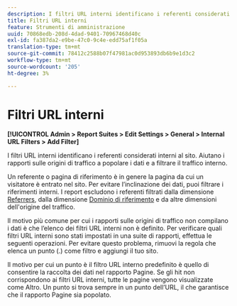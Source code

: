```yaml
---
description: I filtri URL interni identificano i referenti considerati interni al sito. Aiutano i rapporti sulle origini di traffico a popolare i dati e a filtrare il traffico interno.
title: Filtri URL interni
feature: Strumenti di amministrazione
uuid: 70868edb-208d-4dad-9401-70967468d40c
exl-id: fa387da2-e9be-47c0-9c4e-edd75af1f05a
translation-type: tm+mt
source-git-commit: 78412c2588b07f47981ac0d953893db6b9e1d3c2
workflow-type: tm+mt
source-wordcount: '205'
ht-degree: 3%

---
```


# Filtri URL interni

**[!UICONTROL Admin > Report Suites > Edit Settings > General > Internal URL Filters > Add Filter]**

I filtri URL interni identificano i referenti considerati interni al sito. Aiutano i rapporti sulle origini di traffico a popolare i dati e a filtrare il traffico interno.

Un referente o pagina di riferimento è in genere la pagina da cui un visitatore è entrato nel sito. Per evitare l’inclinazione dei dati, puoi filtrare i riferimenti interni. I report escludono i referenti filtrati dalla dimensione [Referrers](/help/components/dimensions/referrer.md), dalla dimensione [Dominio di riferimento](/help/components/dimensions/referring-domain.md) e da altre dimensioni dell&#39;origine del traffico.

Il motivo più comune per cui i rapporti sulle origini di traffico non compilano i dati è che l’elenco dei filtri URL interni non è definito. Per verificare quali filtri URL interni sono stati impostati in una suite di rapporti, effettua le seguenti operazioni. Per evitare questo problema, rimuovi la regola che elenca un punto (.) come filtro e aggiungi il tuo sito.

Il motivo per cui un punto è il filtro URL interno predefinito è quello di consentire la raccolta dei dati nel rapporto Pagine. Se gli hit non corrispondono ai filtri URL interni, tutte le pagine vengono visualizzate come Altro. Un punto si trova sempre in un punto dell’URL, il che garantisce che il rapporto Pagine sia popolato.

